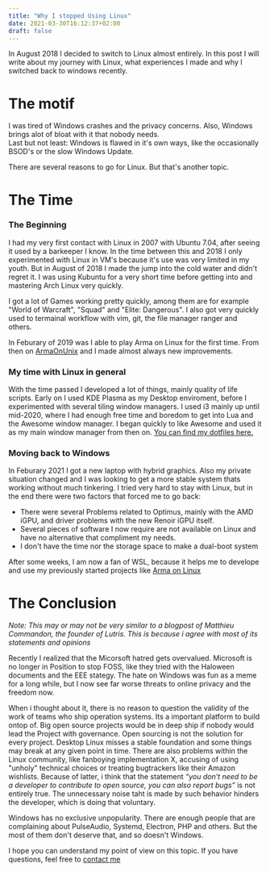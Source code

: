 ```yaml
---
title: "Why I stopped Using Linux"
date: 2021-03-30T16:12:37+02:00
draft: false
---
```


In August 2018 I decided to switch to Linux almost entirely. In this post I will write about my journey with Linux, what experiences I made and why I switched back to windows recently.

# The motif

I was tired of Windows crashes and the privacy concerns. Also, Windows brings alot of bloat with it that nobody needs.  
Last but not least: Windows is flawed in it's own ways, like the occasionally BSOD's or the slow Windows Update.

There are several reasons to go for Linux. But that's another topic.

# The Time

### The Beginning

I had my very first contact with Linux in 2007 with Ubuntu 7.04, after seeing it used by a barkeeper I know. In the time between this and 2018 I only experimented with Linux in VM's because it's use was very limited in my youth. But in August of 2018 I made the jump into the cold water and didn't regret it. I was using Kubuntu for a very short time before getting into and mastering Arch Linux very quickly.

I got a lot of Games working pretty quickly, among them are for example "World of Warcraft", "Squad" and "Elite: Dangerous". I also got very quickly used to termainal workflow with vim, git, the file manager ranger and others.

In Feburary of 2019 was I able to play Arma on Linux for the first time. From then on [ArmaOnUnix](https://discord.gg/p28Ra36) and I made almost always new improvements.

### My time with Linux in general

With the time passed I developed a lot of things, mainly quality of life scripts. Early on I used KDE Plasma as my Desktop enviroment, before I experimented with several tiling window managers. I used i3 mainly up until mid-2020, where I had enough free time and boredom to get into Lua and the Awesome window manager. I began quickly to like Awesome and used it as my main window manager from then on. [You can find my dotfiles here.](https://github.com/ninelore/dotfiles)

### Moving back to Windows 

In Feburary 2021 I got a new laptop with hybrid graphics. Also my private situation changed and I was looking to get a more stable system thats working without much tinkering. I tried very hard to stay with Linux, but in the end there were two factors that forced me to go back:
- There were several Problems related to Optimus, mainly with the AMD iGPU, and driver problems with the new Renoir iGPU itself.
- Several pieces of software I now require are not available on Linux and have no alternative that compliment my needs.
- I don't have the time nor the storage space to make a dual-boot system 

After some weeks, I am now a fan of WSL, because it helps me to develope and use my previously started projects like [Arma on Linux](/project/armaonlinux/)

# The Conclusion

*Note: This may or may not be very similar to a blogpost of Matthieu Commandon, the founder of Lutris. This is because i agree with most of its statements and opinions*

Recently I realized that the Micorsoft hatred gets overvalued. Microsoft is no longer in Position to stop FOSS, like they tried with the Haloween documents and the EEE stategy. The hate on Windows was fun as a meme for a long while, but I now see far worse threats to online privacy and the freedom now. 

When i thought about it, there is no reason to question the validity of the work of teams who ship operation systems. Its a important platform to build ontop of. Big open source projects would be in deep ship if nobody would lead the Project with governance. Open sourcing is not the solution for every project. Desktop Linux misses a stable foundation and some things may break at any given point in time. There are also problems within the Linux community, like fanboying implementation X, accusing of using "unholy" technical choices or treating bugtrackers like their Amazon wishlists. Because of latter, i think that the statement *“you don’t need to be a developer to contribute to open source, you can also report bugs”* is not entirely true. The unnecessary noise taht is made by such behavior hinders the developer, which is doing that voluntary.

Windows has no exclusive unpopularity. There are enough people that are complaining about PulseAudio, Systemd, Electron, PHP and others. But the most of them don't deserve that, and so doesn't Windows.

I hope you can understand my point of view on this topic. If you have questions, feel free to [contact me](/about/)
